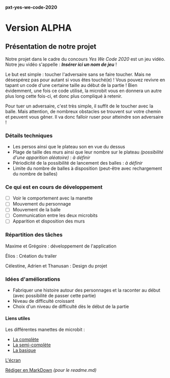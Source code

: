 #### pxt-yes-we-code-2020 ####

# Version ALPHA #

## Présentation de notre projet ##

Notre projet dans le cadre du concours _Yes We Code 2020_ est un jeu vidéo. Notre jeu vidéo s'appelle : **_Insérer ici un nom de jeu_** !

Le but est simple : toucher l'adversaire sans se faire toucher. Mais ne désespérez pas pour autant si vous êtes touché(e) ! Vous pouvez revivre en tapant un code d'une certaine taille au début de la partie ! Bien évidemment, une fois ce code utilisé, la microbit vous en donnera un autre plus long cette fois-ci, et donc plus compliqué à retenir.

Pour tuer un adversaire, c'est très simple, il suffit de le toucher avec la balle. Mais attention, de nombreux obstacles se trouvent sur votre chemin et peuvent vous gêner. Il va donc falloir ruser pour atteindre son adversaire !

### Détails techniques ###

 - Les persos ainsi que le plateau son en vue du dessus
 - Plage de taille des murs ainsi que leur nombre sur le plateau _(possibilité d'une apparition aléatoire)_ : _à définir_
 - Périodicité de la possibilité de lancement des balles : _à définir_
 - Limite du nombre de balles à disposition (peut-être avec rechargement du nombre de balles)
 

### Ce qui est en cours de développement ###

- [ ] Voir le comportement avec la manette
- [ ] Mouvement du personnage
- [ ] Mouvement de la balle
- [ ] Communication entre les deux microbits
- [ ] Apparition et disposition des murs

### Répartition des tâches ###

Maxime et Grégoire : développement de l'application

Élios : Création du trailer

Célestine, Adrien et Thanusan : Design du projet

### Idées d'améliorations ###

 - Fabriquer une histoire autour des personnages et la raconter au début (avec possibilité de passer cette partie)
 - Niveau de difficulté croissant
 - Choix d'un niveau de difficulté dès le début de la partie


#### Liens utiles ####

Les différentes manettes de microbit :
 - [La complète](https://www.kubii.fr/microbit/2245-bit-commander-pour-micro-bit-kubii-8438524612430.html)
 - [La semi-complète](https://www.kubii.fr/microbit/2183-joystick-bit-pour-micro-bit-kubii-3272496010949.html)
 - [La basique](https://www.kubii.fr/microbit/2200-module-gamepad-pour-micro-bit-kubii-3272496011144.html)
 
[L'écran](https://www.kubii.fr/microbit/2198-module-d-affichage-colore-18-pour-micro-bit-160x128-kubii-3272496011120.html)

[Rédiger en MarkDown](https://openclassrooms.com/fr/courses/1304236-redigez-en-markdown) _(pour le readme.md)_

